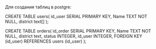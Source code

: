 Для создания таблиц в postgre:

CREATE TABLE users(
	id_user SERIAL PRIMARY KEY,
	Name TEXT NOT NULL,
	district text[]
 );

CREATE TABLE orders(
	id_order SERIAL PRIMARY KEY,
	Name TEXT NOT NULL,
	district text,
	status INTEGER, 
	id_user INTEGER,
	FOREIGN KEY (id_user) REFERENCES users (id_user)
);
